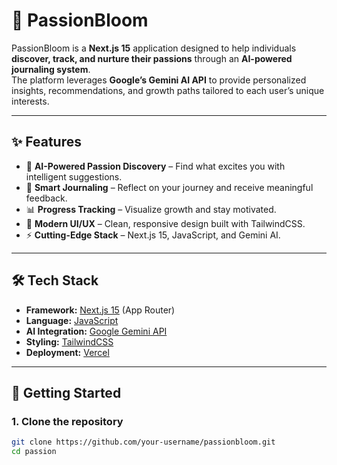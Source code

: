 # 🌸 PassionBloom

PassionBloom is a **Next.js 15** application designed to help individuals **discover, track, and nurture their passions** through an **AI-powered journaling system**.  
The platform leverages **Google’s Gemini AI API** to provide personalized insights, recommendations, and growth paths tailored to each user’s unique interests.

---

## ✨ Features
- 🧭 **AI-Powered Passion Discovery** – Find what excites you with intelligent suggestions.
- 📓 **Smart Journaling** – Reflect on your journey and receive meaningful feedback.
- 📊 **Progress Tracking** – Visualize growth and stay motivated.
- 🎨 **Modern UI/UX** – Clean, responsive design built with TailwindCSS.
- ⚡ **Cutting-Edge Stack** – Next.js 15, JavaScript, and Gemini AI.

---

## 🛠️ Tech Stack
- **Framework:** [Next.js 15](https://nextjs.org/) (App Router)
- **Language:** [JavaScript](https://www.javascriptlang.org/)
- **AI Integration:** [Google Gemini API](https://ai.google.dev/)
- **Styling:** [TailwindCSS](https://tailwindcss.com/)
- **Deployment:** [Vercel](https://vercel.com/)

---

## 🚀 Getting Started

### 1. Clone the repository
```bash
git clone https://github.com/your-username/passionbloom.git
cd passion

